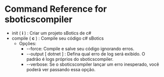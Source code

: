 # Command Reference for sboticscompiler

 - init ( **i** ) : Criar um projeto sBotics de c#
 - compile ( **c** ) : Compile seu código c# sBotics
    - Opções:
      - --force: Compile e salve seu código ignorando erros.
      - --output [ dotnet ] : Defina qual erro de log será exibido. O padrão é logs próprios do sboticscompiler.
      - --verbose: Se o sboticscompiler lançar um erro inesperado, você poderá ver passando essa opção.

